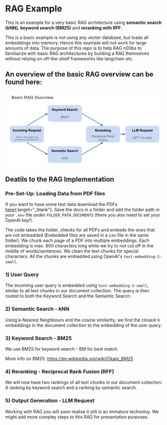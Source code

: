 # RAG Example

This is an example for a very basic RAG architecture using **semantic search (kNN)**, **keyword search (BM25)** and **reranking with RFF**.

This is a basic example is not using any vector database, but loads all embeddings into memory. Hence this example will not work for large amounts of data. The purpose of this repo is to help RAG n00bs to familiarize with basic RAG architectures by building a RAG themselves without relying on off-the-shelf frameworks like langchain etc.

## An overview of the basic RAG overview can be found here:

![Example Image](RAG_overview.png)

## Deatils to the RAG Implementation

### Pre-Set-Up: Loading Data from PDF files

If you want to have some test data download the PDFs [here](https://drive.google.com/drive/folders/1PWICaG6HF5EtmmN23fs8-UZDxHz05Y_y?usp=sharing){:target="_blank"}. Save the docs in a folder and add the folder path in your `.env` file under `FOLDER_PATH_DOCUMENTS` (there you also need to set your OpenAI key!).

The code takes the folder, checks for all PDFs and embeds the ones that are not embedded (Embedded files are saved in a csv file in the same folder). We chunk each page of a PDF into multiple embeddings. Each embedding is max. 800 characters long while we try to not cut off in the middle of words/sentences. We clean the text chunks for special characters. All the chunks are embedded using OpenAI's `text-embedding-3-small`.

### 1) User Query

The incoming user query is embedded using `text-embedding-3-small`, similar to all text chunks in our document collection. The query is then routed to both the Keyword Search and the Semantic Search.

### 2) Semantic Search - kNN

Using k-Nearest Neighbours and the cosine similarity, we find the closest k embeddings in the document collection to the embedding of the user query.

### 3) Keyword Search - BM25

We use BM25 for keyword search - BM for best match.

More info on BM25: https://en.wikipedia.org/wiki/Okapi_BM25

### 4) Reranking - Reciprocal Rank Fusion (RFF)

We will now have two rankings of all text chunks in our document collection: A ranking by keyword search and a ranking by semantic search.

### 5) Output Generation - LLM Request

Working with RAG you will soon realise it still is an immature technoloy. We might add more compley steps to this RAG for presentation purposes.
